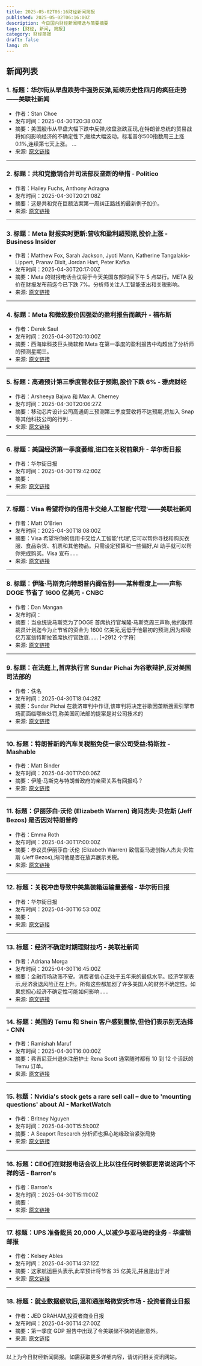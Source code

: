 ```yaml
---
title: 2025-05-02T06:16财经新闻简报
published: 2025-05-02T06:16:00Z
description: 今日国内财经新闻精选与简要摘要
tags: [财经, 新闻, 简报]
category: 财经简报
draft: false
lang: zh
---
```


## 新闻列表

### 1. 标题：华尔街从早盘跌势中强势反弹,延续历史性四月的疯狂走势——美联社新闻
- 作者：Stan Choe
- 发布时间：2025-04-30T20:38:00Z
- 摘要：美国股市从早盘大幅下跌中反弹,收盘涨跌互现,在特朗普总统的贸易战将如何影响经济的不确定性下,继续大幅波动。标准普尔500指数周三上涨0.1%,连续第七天上涨。 …
- 来源: [原文链接](https://apnews.com/article/stocks-markets-autos-tariffs-trump-earnings-bbad7ca16bceb8c35822d906b195f5d2)

---

### 2. 标题：共和党撤销合并司法部反垄断的举措 - Politico
- 作者：Hailey Fuchs, Anthony Adragna
- 发布时间：2025-04-30T20:21:08Z
- 摘要：这是共和党在巨额法案第一周纠正路线的最新例子加价。
- 来源: [原文链接](https://www.politico.com/live-updates/2025/04/30/congress/gop-reverses-move-to-consolidate-antitrust-at-doj-00319597)

---

### 3. 标题：Meta 财报实时更新:营收和盈利超预期,股价上涨 - Business Insider
- 作者：Matthew Fox, Sarah Jackson, Jyoti Mann, Katherine Tangalakis-Lippert, Pranav Dixit, Jordan Hart, Peter Kafka
- 发布时间：2025-04-30T20:17:00Z
- 摘要：Meta 的财报电话会议将于今天美国东部时间下午 5 点举行。META 股价在财报发布前迄今已下跌 7%。分析师关注人工智能支出和关税影响。
- 来源: [原文链接](https://www.businessinsider.com/meta-stock-earnings-call-report-live-updates-2025-4)

---

### 4. 标题：Meta 和微软股价因强劲的盈利报告而飙升 - 福布斯
- 作者：Derek Saul
- 发布时间：2025-04-30T20:10:00Z
- 摘要：西海岸科技巨头微软和 Meta 在第一季度的盈利报告中均超出了分析师的预测星期三。
- 来源: [原文链接](https://www.forbes.com/sites/dereksaul/2025/04/30/meta-and-microsoft-stocks-soar-on-robust-earnings-reports/)

---

### 5. 标题：高通预计第三季度营收低于预期,股价下跌 6% - 雅虎财经
- 作者：Arsheeya Bajwa 和 Max A. Cherney
- 发布时间：2025-04-30T20:06:27Z
- 摘要：移动芯片设计公司高通周三预测第三季度营收将不达预期,将加入 Snap 等其他科技公司的行列...
- 来源: [原文链接](https://finance.yahoo.com/news/qualcomm-forecasts-third-quarter-revenue-200627615.html)

---

### 6. 标题：美国经济第一季度萎缩,进口在关税前飙升 - 华尔街日报
- 作者：华尔街日报
- 发布时间：2025-04-30T19:42:00Z
- 摘要：
- 来源: [原文链接](https://www.wsj.com/economy/us-gdp-q1-2025-1f82f689)

---

### 7. 标题：Visa 希望将你的信用卡交给人工智能'代理'——美联社新闻
- 作者：Matt O&#39;Brien
- 发布时间：2025-04-30T18:08:00Z
- 摘要：Visa 希望将你的信用卡交给人工智能'代理',它可以帮你寻找和购买衣服、食品杂货、机票和其他物品。只需设定预算和一些偏好,AI 助手就可以帮你完成购买。Visa 宣布……
- 来源: [原文链接](https://apnews.com/article/ai-artificial-intelligence-5dfa1da145689e7951a181e2253ab349)

---

### 8. 标题：伊隆·马斯克向特朗普内阁告别——某种程度上——声称 DOGE 节省了 1600 亿美元 - CNBC
- 作者：Dan Mangan
- 发布时间：
- 摘要：当总统说马斯克为了DOGE 首席执行官埃隆·马斯克周三声称,他的联邦裁员计划迄今为止节省的资金为 1600 亿美元,远低于他最初的预测,因为超级亿万富翁特斯拉首席执行官致哀...... [+2912 个字符]
- 来源: [原文链接]()

---

### 9. 标题：在法庭上,首席执行官 Sundar Pichai 为谷歌辩护,反对美国司法部的
- 作者：佚名
- 发布时间：2025-04-30T18:04:28Z
- 摘要：Sundar Pichai 在救济审判中作证,该审判将决定谷歌因垄断搜索引擎市场而面临哪些处罚,称美国司法部的提案是对公司技术的
- 来源: [原文链接](https://www.npr.org/2025/04/30/nx-s1-5382294/sundar-pichai-google-antitrust-testimony)

---

### 10. 标题：特朗普新的汽车关税豁免使一家公司受益:特斯拉 - Mashable
- 作者：Matt Binder
- 发布时间：2025-04-30T17:00:06Z
- 摘要：伊隆·马斯克与特朗普政府的亲密关系有回报吗？
- 来源: [原文链接](https://mashable.com/article/trump-automotive-tariff-exemption-tesla)

---

### 11. 标题：伊丽莎白·沃伦 (Elizabeth Warren) 询问杰夫·贝佐斯 (Jeff Bezos) 是否因对特朗普的
- 作者：Emma Roth
- 发布时间：2025-04-30T17:00:00Z
- 摘要：参议员伊丽莎白·沃伦 (Elizabeth Warren) 致信亚马逊创始人杰夫·贝佐斯 (Jeff Bezos),询问他是否在放弃展示关税。
- 来源: [原文链接](https://www.theverge.com/news/658829/elizabeth-warren-jeff-bezos-amazon-trump-tariffs)

---

### 12. 标题：关税冲击导致中美集装箱运输量萎缩 - 华尔街日报
- 作者：华尔街日报
- 发布时间：2025-04-30T16:53:00Z
- 摘要：
- 来源: [原文链接](https://www.wsj.com/business/logistics/china-to-us-container-shipmentsand-shipsshrink-as-tariffs-bite-ba09103c)

---

### 13. 标题：经济不确定时期理财技巧 - 美联社新闻
- 作者：Adriana Morga
- 发布时间：2025-04-30T16:45:00Z
- 摘要：金融市场动荡不安。消费者信心正处于五年来的最低水平。经济学家表示,经济衰退风险正在上升。所有这些都加剧了许多美国人的财务不确定性。如果您担心经济不确定性可能如何影响……
- 来源: [原文链接](https://apnews.com/article/recession-personal-finance-tips-ddf55e2750e2adcfa8019bd47c43e66d)

---

### 14. 标题：美国的 Temu 和 Shein 客户感到震惊,但他们表示别无选择 - CNN
- 作者：Ramishah Maruf
- 发布时间：2025-04-30T16:00:00Z
- 摘要：弗吉尼亚州退休注册护士 Rena Scott 通常随时都有 10 到 12 个活跃的 Temu 订单。
- 来源: [原文链接](https://www.cnn.com/2025/04/30/business/temu-shein-tariffs-import-charges/index.html)

---

### 15. 标题：Nvidia&#39;s stock gets a rare sell call – due to &#39;mounting questions&#39; about AI - MarketWatch
- 作者：Britney Nguyen
- 发布时间：2025-04-30T15:51:00Z
- 摘要：A Seaport Research 分析师也担心地缘政治紧张局势
- 来源: [原文链接](https://www.marketwatch.com/story/nvidias-stock-gets-a-rare-sell-call-due-to-mounting-questions-about-ai-bb63dde9)

---

### 16. 标题：CEO们在财报电话会议上比以往任何时候都更常说这两个不祥的话 - Barron&#39;s
- 作者：Barron&#39;s
- 发布时间：2025-04-30T15:11:00Z
- 摘要：
- 来源: [原文链接](https://www.barrons.com/articles/tariffs-earnings-calls-stock-ccab0e3b)

---

### 17. 标题：UPS 准备裁员 20,000 人,以减少与亚马逊的业务 - 华盛顿邮报
- 作者：Kelsey Ables
- 发布时间：2025-04-30T14:37:12Z
- 摘要：这家航运巨头表示,此举预计将节省 35 亿美元,并且是出于对
- 来源: [原文链接](https://www.washingtonpost.com/business/2025/04/30/ups-layoffs-20000-jobs-amazon/)

---

### 18. 标题：就业数据疲软后,温和通胀略微安抚市场 - 投资者商业日报
- 作者：JED GRAHAM,投资者商业日报
- 发布时间：2025-04-30T14:27:00Z
- 摘要：第一季度 GDP 报告中出现了令美联储不快的通胀意外。
- 来源: [原文链接](https://www.investors.com/news/economy/gdp-pce-inflation-federal-reserve-adp-sp-500/)

---


以上为今日财经新闻简报。如需获取更多详细内容，请访问相关资讯网站。